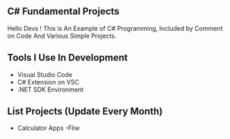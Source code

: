 ## C# Fundamental Projects

Hello Devs ! This is An Example of C# Programming, Included by Comment on Code And Various Simple Projects.

## Tools I Use In Development
- Visual Studio Code
- C# Extension on VSC
- .NET SDK Environment

## List Projects (Update Every Month)
- Calculator Apps
-Fliw